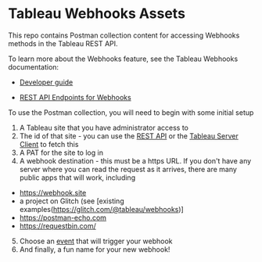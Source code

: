 # Tableau Webhooks Assets

This repo contains Postman collection content for accessing Webhooks methods in the Tableau REST API.

To learn more about the Webhooks feature, see the Tableau Webhooks documentation:

- [Developer guide](https://help.tableau.com/current/developer/webhooks/en-us/)

- [REST API Endpoints for Webhooks](https://help.tableau.com/v2020.4/api/rest_api/en-us/REST/rest_api_ref_webhooks.htm) 

To use the Postman collection, you will need to begin with some initial setup

1. A Tableau site that you have administrator access to
2. The id of that site - you can use the [REST API](https://help.tableau.com/current/api/rest_api/en-us/REST/rest_api_get_started_tutorial_part_1.htm) or the [Tableau Server Client](https://tableau.github.io/server-client-python/) to fetch this
3. A PAT for the site to log in
4. A webhook destination - this must be a https URL. If you don't have any server where you can read the request as it arrives, there are many public apps that will work, including 
- https://webhook.site
- a project on Glitch (see [existing examples(https://glitch.com/@tableau/webhooks)]
- https://postman-echo.com
- https://requestbin.com/
5. Choose an [event](https://help.tableau.com/current/developer/webhooks/en-us/docs/webhooks-events-payload.html#trigger-events) that will trigger your webhook 
6. And finally, a fun name for your new webhook! 
